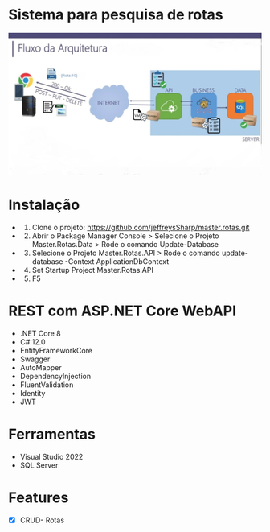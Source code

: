 # Sistema para pesquisa de rotas

![Modelo da Arquitetura proposta](https://raw.githubusercontent.com/jeffreysSharp/master.rotas/refs/heads/main/_docs/img/fluxo-arquitetura.jpg)

# Instalação
- 1) Clone o projeto: 
https://github.com/jeffreysSharp/master.rotas.git
  
- 2) Abrir o Package Manager Console > Selecione o Projeto Master.Rotas.Data > Rode o comando Update-Database
- 3) Selecione o Projeto Master.Rotas.API > Rode o comando update-database -Context ApplicationDbContext
- 4) Set Startup Project Master.Rotas.API
- 5) F5


# REST com ASP.NET Core WebAPI
- .NET Core 8
- C# 12.0
- EntityFrameworkCore 
- Swagger
- AutoMapper
- DependencyInjection
- FluentValidation
- Identity
- JWT 

# Ferramentas
- Visual Studio 2022
- SQL Server

# Features
- [x] CRUD- Rotas
